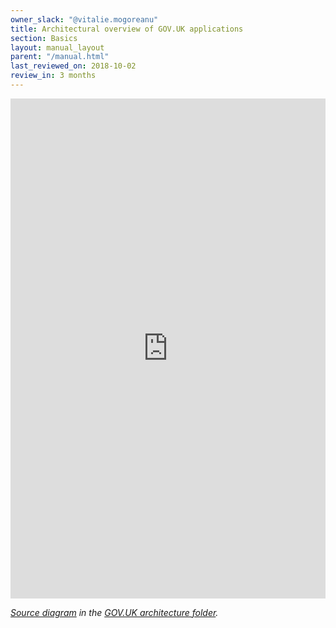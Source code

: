 ```yaml
---
owner_slack: "@vitalie.mogoreanu"
title: Architectural overview of GOV.UK applications
section: Basics
layout: manual_layout
parent: "/manual.html"
last_reviewed_on: 2018-10-02
review_in: 3 months
---
```


<iframe src="https://www.draw.io/?lightbox=1&amp;highlight=0000ff&amp;layers=1&amp;nav=1#G1qTEpv2kCzghqZpUF86UyQj4o0dZ97gTm" style="width:100%;height:800px; display: block; border:none">
</iframe>

<em>[Source diagram][src] in the [GOV.UK architecture folder][arch-folder].</em>

[src]: https://drive.google.com/open?id=1qTEpv2kCzghqZpUF86UyQj4o0dZ97gTm
[arch-folder]: https://drive.google.com/drive/folders/0B7zRJZy-BNyUS2lMMzJHLUpYM00
